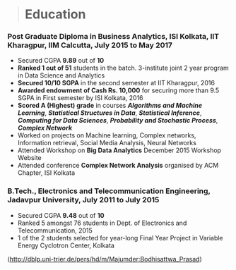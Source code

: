 > # Education

### **Post Graduate Diploma in Business Analytics, ISI Kolkata, IIT Kharagpur, IIM Calcutta, July 2015 to May 2017**
 
* Secured CGPA **9.89** out of **10**
* **Ranked 1 out of 51** students in the batch. 3-institute joint 2 year program in Data Science and Analytics
* **Secured 10/10 SGPA** in the second semester at IIT Kharagpur, 2016
* **Awarded endowment of Cash Rs. 10,000** for securing more than 9.5 SGPA in First semester by ISI Kolkata, 2016
* **Scored A (Highest) grade** in courses **_Algorithms and Machine Learning_**, **_Statistical Structures in Data_**, **_Statistical Inference_**, **_Computing for Data Sciences_**, **_Probability and Stochastic Process_**, **_Complex Network_**
* Worked on projects on Machine learning, Complex networks, Information retrieval, Social Media Analysis, Neural Networks
* Attended Workshop on **Big Data Analytics** December 2015 Workshop Website
* Attended conference **Complex Network Analysis** organised by ACM Chapter, ISI Kolkata 

### **B.Tech., Electronics and Telecommunication Engineering, Jadavpur University, July 2011 to July 2015**

* Secured CGPA **9.48** out of **10**
* Ranked 5 amongst 76 students in Dept. of Electronics and Telecommunication, 2015
* 1 of the 2 students selected for year-long Final Year Project in Variable Energy Cyclotron Center, Kolkata  

(http://dblp.uni-trier.de/pers/hd/m/Majumder:Bodhisattwa_Prasad)
 

